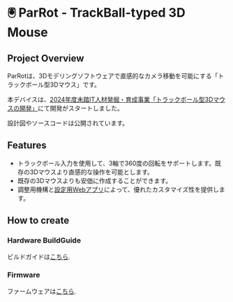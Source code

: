 # 🖲️ ParRot - TrackBall-typed 3D Mouse

## Project Overview
ParRotは、3Dモデリングソフトウェアで直感的なカメラ移動を可能にする「トラックボール型3Dマウス」です。

本デバイスは、[2024年度未踏IT人材発掘・育成事業「トラックボール型3Dマウスの開発」](https://www.ipa.go.jp/jinzai/mitou/it/2024/gaiyou-tk-3.html)にて開発がスタートしました。

設計図やソースコードは公開されています。

## Features
- トラックボール入力を使用して、3軸で360度の回転をサポートします。既存の3Dマウスより直感的な操作を可能とします。
- 既存の3Dマウスよりも安価に作成することができます。
- 調整用機構と[設定用Webアプリ](https://nest.parrot3dmouse.com/)によって、優れたカスタマイズ性を提供します。

## How to create

### Hardware BuildGuide
ビルドガイドは[こちら](https://github.com/ParRot-3DMouse/ParRotHardware).

### Firmware
ファームウェアは[こちら](https://github.com/ParRot-3DMouse/ParRotFirmware).
